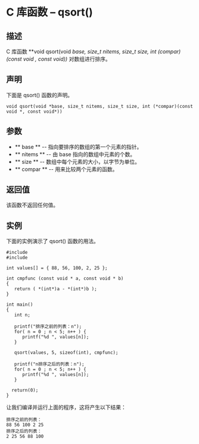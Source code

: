 # C 库函数 – qsort()


## 描述

C 库函数 **void qsort(void *base, size_t nitems, size_t size, int (*compar)(const void *, const void*))** 对数组进行排序。

## 声明

下面是 qsort() 函数的声明。

    void qsort(void *base, size_t nitems, size_t size, int (*compar)(const void *, const void*))

## 参数

* ** base ** \-- 指向要排序的数组的第一个元素的指针。
* ** nitems ** \-- 由 base 指向的数组中元素的个数。
* ** size ** \-- 数组中每个元素的大小，以字节为单位。
* ** compar ** \-- 用来比较两个元素的函数。

## 返回值

该函数不返回任何值。

## 实例

下面的实例演示了 qsort() 函数的用法。

    #include 
    #include 

    int values[] = { 88, 56, 100, 2, 25 };

    int cmpfunc (const void * a, const void * b)
    {
       return ( *(int*)a - *(int*)b );
    }

    int main()
    {
       int n;

       printf("排序之前的列表：n");
       for( n = 0 ; n < 5; n++ ) {
          printf("%d ", values[n]);
       }

       qsort(values, 5, sizeof(int), cmpfunc);

       printf("n排序之后的列表：n");
       for( n = 0 ; n < 5; n++ ) {
          printf("%d ", values[n]);
       }

      return(0);
    }

让我们编译并运行上面的程序，这将产生以下结果：

    排序之前的列表：
    88 56 100 2 25
    排序之后的列表：
    2 25 56 88 100